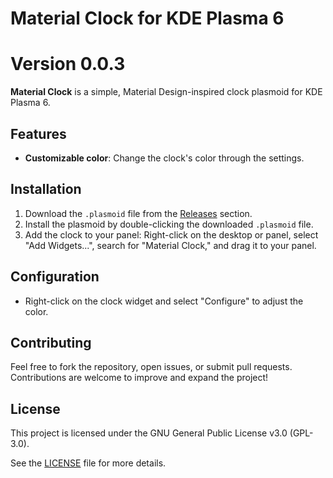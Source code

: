 # Material Clock for KDE Plasma 6
# Version 0.0.3

**Material Clock** is a simple, Material Design-inspired clock plasmoid for KDE Plasma 6.

## Features

- **Customizable color**: Change the clock's color through the settings.

## Installation

1. Download the `.plasmoid` file from the [Releases](https://github.com/cesp99/Material-Clock/releases) section.
2. Install the plasmoid by double-clicking the downloaded `.plasmoid` file.
3. Add the clock to your panel: Right-click on the desktop or panel, select "Add Widgets...", search for "Material Clock," and drag it to your panel.

## Configuration

- Right-click on the clock widget and select "Configure" to adjust the color.

## Contributing

Feel free to fork the repository, open issues, or submit pull requests. Contributions are welcome to improve and expand the project!

## License

This project is licensed under the GNU General Public License v3.0 (GPL-3.0).

See the [LICENSE](./LICENSE) file for more details.
